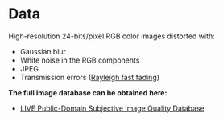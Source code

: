 # Data

High-resolution 24-bits/pixel RGB color images distorted with:
* Gaussian blur
* White noise in the RGB components
* JPEG
* Transmission errors ([Rayleigh fast fading](https://en.wikipedia.org/wiki/Rayleigh_fading))

**The full image database can be obtained here:**

* [LIVE Public-Domain Subjective Image Quality Database](https://live.ece.utexas.edu/research/quality/subjective.htm)
